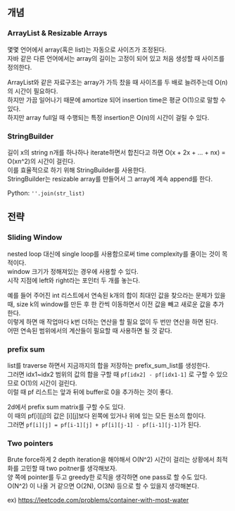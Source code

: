 ## 개념

### ArrayList & Resizable Arrays

몇몇 언어에서 array(혹은 list)는 자동으로 사이즈가 조정된다.   
자바 같은 다른 언어에서는 array의 길이는 고정이 되어 있고 처음 생성할 때 사이즈를 정의한다.   

ArrayList와 같은 자료구조는 array가 가득 찼을 때 사이즈를 두 배로 늘려주는데 O(n)의 시간이 필요하다.   
하지만 가끔 일어나기 때문에 amortize 되어 insertion time은 평균 O(1)으로 말할 수 있다.   
하지만 array full일 때 수행되는 특정 insertion은 O(n)의 시간이 걸릴 수 있다.   


### StringBuilder

길이 x의 string n개를 하나하나 iterate하면서 합친다고 하면 O(x + 2x + ... + nx) = O(xn^2)의 시간이 걸린다.   
이를 효율적으로 하기 위해 StringBuilder를 사용한다.   
StringBuilder는 resizable array를 만들어서 그 array에 계속 append를 한다.   

Python: `''.join(str_list)`


## 전략


### Sliding Window

nested loop 대신에 single loop를 사용함으로써 time complexity를 줄이는 것이 목적이다.   
window 크기가 정해져있는 경우에 사용할 수 있다.   
시작 지점에 left와 right라는 포인터 두 개를 놓는다.   

예를 들어 주어진 int 리스트에서 연속된 k개의 합이 최대인 값을 찾으라는 문제가 있을 때, size k의 window를 만든 후 한 칸씩 이동하면서 이전 값을 빼고 새로운 값을 추가한다.   
이렇게 하면 매 작업마다 k번 더하는 연산을 할 필요 없이 두 번만 연산을 하면 된다.   
어떤 연속된 범위에서의 계산들이 필요할 때 사용하면 될 것 같다.   

### prefix sum

list를 traverse 하면서 지금까지의 합을 저장하는 prefix_sum_list를 생성한다.   
그러면 idx1~idx2 범위의 값의 합을 구할 때 `pf[idx2] - pf[idx1-1]` 로 구할 수 있으므로 O(1)의 시간이 걸린다.   
이럴 때 pf 리스트는 앞과 뒤에 buffer로 0을 추가하는 것이 좋다.    

2d에서 prefix sum matrix를 구할 수도 있다.   
이 때의 pf[i][j]의 값은 [i][j]보다 왼쪽에 있거나 위에 있는 모든 원소의 합이다.   
그러면 `pf[i][j] = pf[i-1][j] + pf[i][j-1] - pf[i-1][j-1]`가 된다.   



### Two pointers

Brute force하게 2 depth iteration을 해야해서 O(N^2) 시간이 걸리는 상황에서 최적화를 고민할 때 two poitner를 생각해보자.   
양 쪽에 pointer를 두고 greedy한 로직을 생각하면 one pass로 할 수도 있다.    
O(N^2) 이 나올 거 같으면 O(2N), O(3N) 등으로 할 수 있을지 생각해본다.

ex) https://leetcode.com/problems/container-with-most-water


